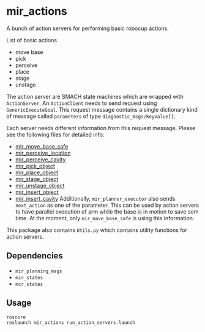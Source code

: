 # mir_actions

A bunch of action servers for performing basic robocup actions.

List of basic actions
- move base
- pick
- perceive
- place
- stage
- unstage

The action server are SMACH state machines which are wrapped with
`ActionServer`. An `ActionClient` needs to send request using
`GenericExecuteGoal`. This request message contains a single dictionary kind of
message called `parameters` of type `diagnostic_msgs/KeyValue[]`.

Each server needs different information from this request message. Please see
the following files for detailed info:
- [mir_move_base_safe](../mir_move_base_safe/README.md)
- [mir_perceive_location](../mir_perceive_location/README.md)
- [mir_perceive_cavity](../mir_perceive_cavity/README.md)
- [mir_pick_object](../mir_pick_object/README.md)
- [mir_place_object](../mir_place_object/README.md)
- [mir_stage_object](../mir_stage_object/README.md)
- [mir_unstage_object](../mir_unstage_object/README.md)
- [mir_insert_object](../mir_insert_object/README.md)
- [mir_insert_cavity](../mir_insert_cavity/README.md)
Additionally, `mir_planner_executor` also sends `next_action` as one of the
parameter. This can be used by action servers to have parallel execution of arm
while the base is in motion to save som time. At the moment, only
`mir_move_base_safe` is using this information.

This package also contains `Utils.py` which contains utility functions for
action servers.

## Dependencies

- `mir_planning_msgs`
- `mir_states`
- `mcr_states`

## Usage

```
roscore
roslaunch mir_actions run_action_servers.launch
```
